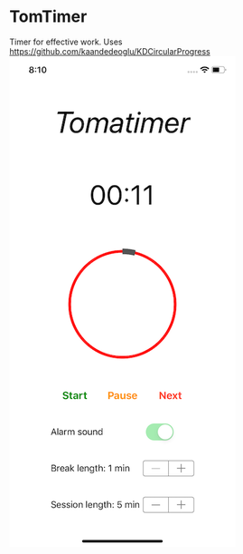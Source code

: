# TomTimer
Timer for effective work. Uses https://github.com/kaandedeoglu/KDCircularProgress
![panorama pic](images/TomTimeriPhoneXRsmall.png)
